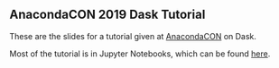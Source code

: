 ## AnacondaCON 2019 Dask Tutorial

These are the slides for a tutorial given at
[AnacondaCON](https://anacondacon.io/) on Dask.

Most of the tutorial is in Jupyter Notebooks, which can be found
[here](https://github.com/jcrist/anacondacon-2019-tutorial).
